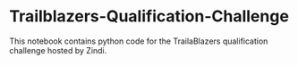 # Trailblazers-Qualification-Challenge
This notebook contains python code for the TrailaBlazers qualification challenge hosted by Zindi.
